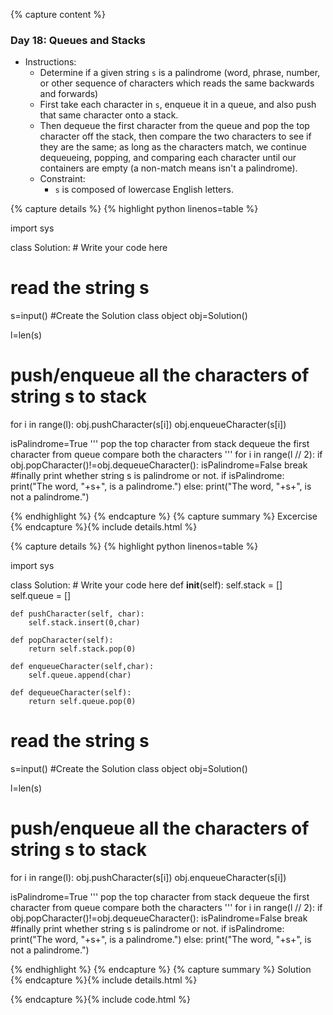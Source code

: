 {% capture content %}
### Day 18: Queues and Stacks 
- Instructions:
    - Determine if a given string `s` is a palindrome (word, phrase, number, or other sequence of characters which reads the same backwards and forwards) 
    - First take each character in `s`, enqueue it in a queue, and also push that same character onto a stack. 
    - Then dequeue the first character from the queue and pop the top character off the stack, then compare the two characters to see if they are the same; as long as the characters match, we continue dequeueing, popping, and comparing each character until our containers are empty (a non-match means  isn't a palindrome). 
    - Constraint: 
        - `s` is composed of lowercase English letters. 

{% capture details %}
{% highlight python linenos=table %}

import sys

class Solution:
    # Write your code here

# read the string s
s=input()
#Create the Solution class object
obj=Solution()   

l=len(s)
# push/enqueue all the characters of string s to stack
for i in range(l):
    obj.pushCharacter(s[i])
    obj.enqueueCharacter(s[i])
    
isPalindrome=True
'''
pop the top character from stack
dequeue the first character from queue
compare both the characters
''' 
for i in range(l // 2):
    if obj.popCharacter()!=obj.dequeueCharacter():
        isPalindrome=False
        break
#finally print whether string s is palindrome or not.
if isPalindrome:
    print("The word, "+s+", is a palindrome.")
else:
    print("The word, "+s+", is not a palindrome.")   

{% endhighlight %}
{% endcapture %}
{% capture summary %} 
Excercise
{% endcapture %}{% include details.html %}

{% capture details %}
{% highlight python linenos=table %}

import sys

class Solution:
    # Write your code here
    def __init__(self):
        self.stack = []
        self.queue = []
    
    def pushCharacter(self, char):
        self.stack.insert(0,char)
    
    def popCharacter(self):
        return self.stack.pop(0)
        
    def enqueueCharacter(self,char):
        self.queue.append(char)
        
    def dequeueCharacter(self):
        return self.queue.pop(0)
      
# read the string s
s=input()
#Create the Solution class object
obj=Solution()   

l=len(s)
# push/enqueue all the characters of string s to stack
for i in range(l):
    obj.pushCharacter(s[i])
    obj.enqueueCharacter(s[i])
    
isPalindrome=True
'''
pop the top character from stack
dequeue the first character from queue
compare both the characters
''' 
for i in range(l // 2):
    if obj.popCharacter()!=obj.dequeueCharacter():
        isPalindrome=False
        break
#finally print whether string s is palindrome or not.
if isPalindrome:
    print("The word, "+s+", is a palindrome.")
else:
    print("The word, "+s+", is not a palindrome.")

{% endhighlight %}
{% endcapture %}
{% capture summary %} 
Solution
{% endcapture %}{% include details.html %}

{% endcapture %}{% include code.html %}